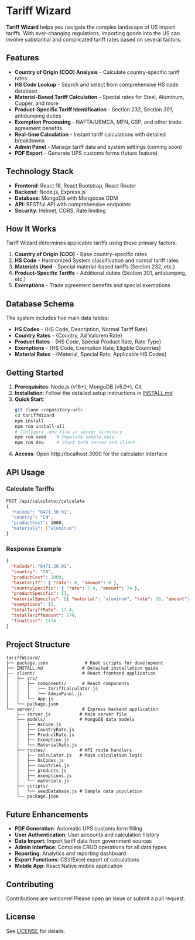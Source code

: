 # Tariff Wizard

**Tariff Wizard** helps you navigate the complex landscape of US import tariffs. With ever-changing regulations, importing goods into the US can involve substantial and complicated tariff rates based on several factors.

## Features

- **Country of Origin (COO) Analysis** - Calculate country-specific tariff rates
- **HS Code Lookup** - Search and select from comprehensive HS code database
- **Material-Based Tariff Calculation** - Special rates for Steel, Aluminum, Copper, and more
- **Product-Specific Tariff Identification** - Section 232, Section 301, antidumping duties
- **Exemption Processing** - NAFTA/USMCA, MFN, GSP, and other trade agreement benefits
- **Real-time Calculation** - Instant tariff calculations with detailed breakdowns
- **Admin Panel** - Manage tariff data and system settings (coming soon)
- **PDF Export** - Generate UPS customs forms (future feature)

## Technology Stack

- **Frontend**: React 18, React Bootstrap, React Router
- **Backend**: Node.js, Express.js
- **Database**: MongoDB with Mongoose ODM
- **API**: RESTful API with comprehensive endpoints
- **Security**: Helmet, CORS, Rate limiting

## How It Works

Tariff Wizard determines applicable tariffs using these primary factors:

1. **Country of Origin (COO)** - Base country-specific rates
2. **HS Code** - Harmonized System classification and normal tariff rates
3. **Materials Used** - Special material-based tariffs (Section 232, etc.)
4. **Product-Specific Tariffs** - Additional duties (Section 301, antidumping, etc.)
5. **Exemptions** - Trade agreement benefits and special exemptions

## Database Schema

The system includes five main data tables:

- **HS Codes** - {HS Code, Description, Normal Tariff Rate}
- **Country Rates** - {Country, Ad Valorem Rate}
- **Product Rates** - {HS Code, Special Product Rate, Rate Type}
- **Exemptions** - {HS Code, Exemption Rate, Eligible Countries}
- **Material Rates** - {Material, Special Rate, Applicable HS Codes}

## Getting Started

1. **Prerequisites**: Node.js (v16+), MongoDB (v5.0+), Git
2. **Installation**: Follow the detailed setup instructions in [INSTALL.md](INSTALL.md)
3. **Quick Start**:
   ```bash
   git clone <repository-url>
   cd tariffWizard
   npm install
   npm run install-all
   # Configure .env file in server directory
   npm run seed    # Populate sample data
   npm run dev     # Start both server and client
   ```
4. **Access**: Open http://localhost:3000 for the calculator interface

## API Usage

### Calculate Tariffs

```bash
POST /api/calculator/calculate
{
  "hsCode": "8471.30.01",
  "country": "CN",
  "productCost": 1000,
  "materials": ["aluminum"]
}
```

### Response Example

```json
{
  "hsCode": "8471.30.01",
  "country": "CN",
  "productCost": 1000,
  "baseTariff": { "rate": 0, "amount": 0 },
  "countrySpecific": { "rate": 7.4, "amount": 74 },
  "productSpecific": [],
  "materialSpecific": [{ "material": "aluminum", "rate": 10, "amount": 100 }],
  "exemptions": [],
  "totalTariffRate": 17.4,
  "totalTariffAmount": 174,
  "finalCost": 1174
}
```

## Project Structure

```
tariffWizard/
├── package.json              # Root scripts for development
├── INSTALL.md               # Detailed installation guide
├── client/                  # React frontend application
│   ├── src/
│   │   ├── components/      # React components
│   │   │   ├── TariffCalculator.js
│   │   │   └── AdminPanel.js
│   │   └── App.js
│   └── package.json
└── server/                  # Express backend application
    ├── server.js           # Main server file
    ├── models/             # MongoDB data models
    │   ├── HsCode.js
    │   ├── CountryRate.js
    │   ├── ProductRate.js
    │   ├── Exemption.js
    │   └── MaterialRate.js
    ├── routes/             # API route handlers
    │   ├── calculator.js   # Main calculation logic
    │   ├── hsCodes.js
    │   ├── countries.js
    │   ├── products.js
    │   ├── exemptions.js
    │   └── materials.js
    ├── scripts/
    │   └── seedDatabase.js # Sample data population
    └── package.json
```

## Future Enhancements

- **PDF Generation**: Automatic UPS customs form filling
- **User Authentication**: User accounts and calculation history
- **Data Import**: Import tariff data from government sources
- **Admin Interface**: Complete CRUD operations for all data types
- **Reporting**: Analytics and reporting dashboard
- **Export Functions**: CSV/Excel export of calculations
- **Mobile App**: React Native mobile application

## Contributing

Contributions are welcome! Please open an issue or submit a pull request.

## License

See [LICENSE](LICENSE) for details.
